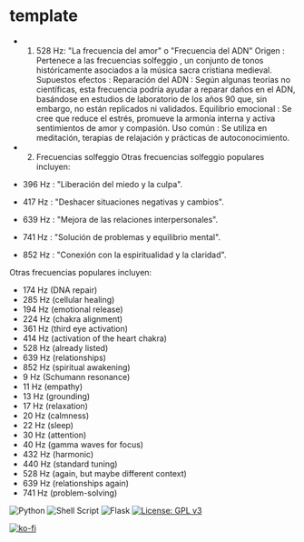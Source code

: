 # template
- 1. 528 Hz: "La frecuencia del amor" o "Frecuencia del ADN"
Origen : Pertenece a las frecuencias solfeggio , un conjunto de tonos históricamente asociados a la música sacra cristiana medieval.
Supuestos efectos :
Reparación del ADN : Según algunas teorías no científicas, esta frecuencia podría ayudar a reparar daños en el ADN, basándose en estudios de laboratorio de los años 90 que, sin embargo, no están replicados ni validados.
Equilibrio emocional : Se cree que reduce el estrés, promueve la armonía interna y activa sentimientos de amor y compasión.
Uso común : Se utiliza en meditación, terapias de relajación y prácticas de autoconocimiento.
- 2. Frecuencias solfeggio
Otras frecuencias solfeggio populares incluyen:

- 396 Hz : "Liberación del miedo y la culpa".
- 417 Hz : "Deshacer situaciones negativas y cambios".
- 639 Hz : "Mejora de las relaciones interpersonales".
- 741 Hz : "Solución de problemas y equilibrio mental".
- 852 Hz : "Conexión con la espiritualidad y la claridad".

Otras frecuencias populares incluyen:

- 174 Hz (DNA repair)
- 285 Hz (cellular healing)
- 194 Hz (emotional release)
- 224 Hz (chakra alignment)
- 361 Hz (third eye activation)
- 414 Hz (activation of the heart chakra)
- 528 Hz (already listed)
- 639 Hz (relationships)
- 852 Hz (spiritual awakening)
- 9 Hz (Schumann resonance)
- 11 Hz (empathy)
- 13 Hz (grounding)
- 17 Hz (relaxation)
- 20 Hz (calmness)
- 22 Hz (sleep)
- 30 Hz (attention)
- 40 Hz (gamma waves for focus)
- 432 Hz (harmonic)
- 440 Hz (standard tuning)
- 528 Hz (again, but maybe different context)
- 639 Hz (relationships again)
- 741 Hz (problem-solving)

  
![Python](https://img.shields.io/badge/python-3670A0?style=for-the-badge&logo=python&logoColor=ffdd54) ![Shell Script](https://img.shields.io/badge/shell_script-%23121011.svg?style=for-the-badge&logo=gnu-bash&logoColor=white) ![Flask](https://img.shields.io/badge/flask-%23000.svg?style=for-the-badge&logo=flask&logoColor=white) [![License: GPL v3](https://img.shields.io/badge/License-GPLv3-blue.svg)](https://www.gnu.org/licenses/gpl-3.0)

[![ko-fi](https://ko-fi.com/img/githubbutton_sm.svg)](https://ko-fi.com/Y8Y2Z73AV)
